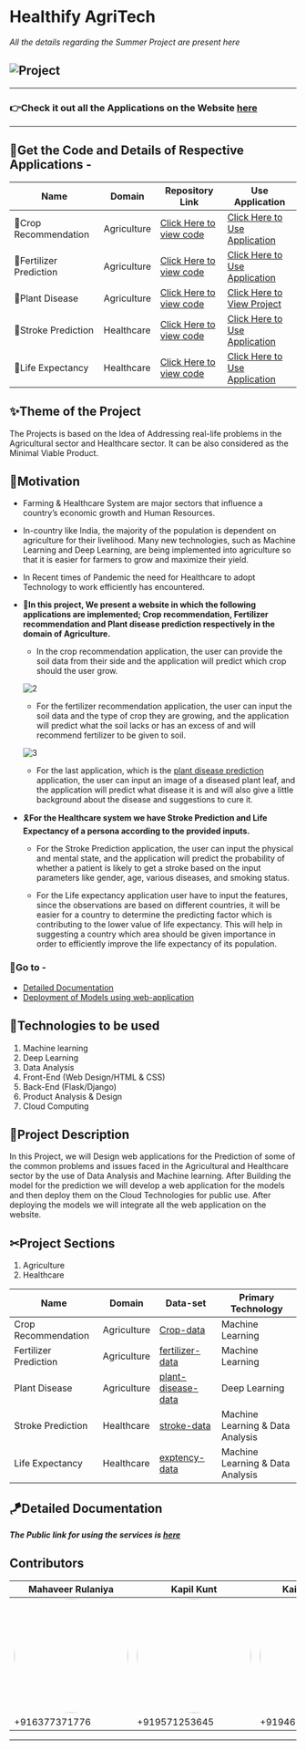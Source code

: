 # Healthify AgriTech
*All the details regarding the Summer Project are present here*


![Project](https://user-images.githubusercontent.com/65475928/124371118-5b515d80-dc9c-11eb-918d-d249635b8d6f.png)
----------------------------------------
--------------------------------------------------
### 👉Check it out all the Applications on the Website [here](https://techvee.live/healthify-agritech.html)
----------------------------------------------
## 🔑Get the Code and Details of Respective Applications -


| Name | Domain | Repository Link | Use Application |
| ----------- | ----------- | ----------- | ----------- |
| 📌Crop Recommendation | Agriculture | [Click Here to view code](https://github.com/mahaveer-rulaniya/healthify-agriTech/tree/crop-recommendation) | [Click Here to Use Application](https://crop-recommendation-agritech.herokuapp.com/) |
| 📌Fertilizer Prediction | Agriculture |[Click Here to view code](https://github.com/mahaveer-rulaniya/healthify-agriTech/tree/fertilizer-recommendation) | [Click Here to Use Application](https://fertilizer-recommend.herokuapp.com/) |
| 📌Plant Disease| Agriculture |[Click Here to view code](https://github.com/mahaveer-rulaniya/plant-disease) |[Click Here to View Project](https://github.com/mahaveer-rulaniya/plant-disease) |
| 📌Stroke Prediction | Healthcare |[Click Here to view code](https://github.com/mahaveer-rulaniya/healthify-agriTech/tree/stroke-prediction) | [Click Here to Use Application](https://stroke-pred-app.herokuapp.com/) |
| 📌Life Expectancy| Healthcare |[Click Here to view code](https://github.com/mahaveer-rulaniya/healthify-agriTech/tree/Life-Expectancy) | [Click Here to Use Application](https://life-expectancy-app.herokuapp.com/) |

## ✨Theme of the Project
The Projects is based on the Idea of Addressing real-life problems in the Agricultural sector and Healthcare sector. It can be also considered as the Minimal Viable Product.

## 🧐Motivation
- Farming & Healthcare System are major sectors that influence a country’s economic growth and Human Resources.


- In-country like India, the majority of the population is dependent on agriculture for their livelihood. Many new technologies, such as Machine Learning and Deep Learning, are being implemented into agriculture so that it is easier for farmers to grow and maximize their yield.

- In Recent times of Pandemic the need for Healthcare to adopt Technology to work efficiently has encountered.

- 🌿**In this project, We present a website in which the following applications are implemented; Crop recommendation, Fertilizer recommendation and Plant disease prediction respectively in the domain of Agriculture.**

  - In the crop recommendation application, the user can provide the soil data from their side and the application will predict which crop should the user grow.
  
   ![2](https://user-images.githubusercontent.com/65475928/124371532-33fc8f80-dca0-11eb-99c3-a5dc1789846a.jpeg)
  <!---<a href="url"><img src="https://user-images.githubusercontent.com/65475928/124371337-7624d180-dc9e-11eb-927e-c2eb362603a1.jpeg" align="center" height="500" width="700" ></a>--->


  - For the fertilizer recommendation application, the user can input the soil data and the type of crop they are growing, and the application will predict what the soil lacks or has an excess of and will recommend fertilizer to be given to soil.
  

  ![3](https://user-images.githubusercontent.com/65475928/124371519-129ba380-dca0-11eb-8d41-2dd6f26f7839.jpeg)


  - For the last application, which is the [plant disease prediction](https://github.com/mahaveer-rulaniya/plant-disease) application, the user can input an image of a diseased plant leaf, and the application will predict what disease it is and will also give a little background about the disease and suggestions to cure it.

- 🎗**For the Healthcare system we have Stroke Prediction and Life Expectancy of a persona according to the provided inputs.**

   - For the Stroke Prediction application, the user can input the physical and mental state, and the application will predict the probability of whether a patient is likely to get a stroke based on the input parameters like gender, age, various diseases, and smoking status.
   
   - For the Life expectancy application user have to input the features, since the observations are based on different countries, it will be easier for a country to determine the predicting factor which is contributing to the lower value of life expectancy. This will help in suggesting a country which area should be given importance in order to efficiently improve the life expectancy of its population.

### 🔑Go to - 
- [Detailed Documentation](https://github.com/mahaveer-rulaniya/healthify-agriTech/wiki)
- [Deployment of Models using web-application](https://github.com/mahaveer-rulaniya/healthify-agriTech/wiki/Deployment-of-Models-using-Flask-Web-application)

## 📡Technologies to be used 
1. Machine learning
2. Deep Learning
3. Data Analysis
4. Front-End (Web Design/HTML & CSS)
5. Back-End (Flask/Django)
6. Product Analysis & Design
7. Cloud Computing

## 📌Project Description
In this Project, we will Design web applications for the Prediction of some of the common problems and issues faced in the Agricultural and Healthcare sector by the use of Data Analysis and Machine learning. After Building the model for the prediction we will develop a web application for the models and then deploy them on the Cloud Technologies for public use. After deploying the models we will integrate all the web application on the website.

## ✂Project Sections
1. Agriculture
2. Healthcare

| Name | Domain | Data-set | Primary Technology |
| ----------- | ----------- | ----------- | ----------- |
| Crop Recommendation | Agriculture | [Crop-data](https://www.kaggle.com/atharvaingle/crop-recommendation-dataset) | Machine Learning |
| Fertilizer Prediction | Agriculture |[fertilizer-data](https://www.kaggle.com/gdabhishek/fertilizer-prediction) | Machine Learning |
| Plant Disease| Agriculture |[plant-disease-data](https://drive.google.com/drive/folders/1vdr9CC9ChYVW2iXp6PlfyMOGD-4Um1ue) | Deep Learning |
| Stroke Prediction | Healthcare |[stroke-data](https://www.kaggle.com/fedesoriano/stroke-prediction-dataset) | Machine Learning & Data Analysis |
| Life Expectancy| Healthcare |[exptency-data](https://www.kaggle.com/kumarajarshi/life-expectancy-who) | Machine Learning & Data Analysis |


## 🪁Detailed Documentation 

***The Public link for using the services is [here](https://techvee.live/healthify-agritech.html)***

## Contributors


 | Mahaveer Rulaniya | Kapil Kunt | Kailash Thalore | Jayant Agarwal | Arvind | Abhishek Jangid | Vivek Bhati |
| ----------- | ----------- | ----------- | ----------- | ----------- | ----------- | ----------- | 
|  <a href="url"><img class="circular--square" src="https://user-images.githubusercontent.com/65475928/124373658-d3764e00-dcb1-11eb-8062-1c8a0b02090b.jpg" height="auto" width="200" style="border-radius:50%"></a> | <a href="url"><img src="https://user-images.githubusercontent.com/65475928/124373315-ffdc9b00-dcae-11eb-828c-f53c165681fd.jpg" height="auto" width="200" style="border-radius:50%"></a> | <a href="url"><img src="https://user-images.githubusercontent.com/65475928/124373220-fb63b280-dcad-11eb-877a-c1bc3c32cefe.jpeg" height="auto" width="200" style="border-radius:50%"></a> |<a href="url"><img src="https://user-images.githubusercontent.com/65475928/124373197-d3744f00-dcad-11eb-8936-7f57e13ccf6f.jpeg" height="110" width="200" style="border-radius:50%"></a>   | <a href="url"><img src="https://user-images.githubusercontent.com/65475928/124373203-db33f380-dcad-11eb-9d56-18d548dce1a5.jpg" height="125" width="200" style="border-radius:50%"></a>   | <a href="url"><img src="https://user-images.githubusercontent.com/65475928/124373074-09650380-dcad-11eb-82d3-486d1bb58079.jpg" height="auto" width="200" style="border-radius:50%"></a>   | <a href="url"><img src="https://user-images.githubusercontent.com/65475928/124373193-cd7e6e00-dcad-11eb-8067-eff1b72a6f22.jpg" height="125" width="200" style="border-radius:50%"></a>  |
|+916377371776|+919571253645 | +919461062102| +919413858457 | +916376300522|+917425965601 |+916376927827|


-----------------------------------------------------------------------------------------------------------------------------------------------------------
